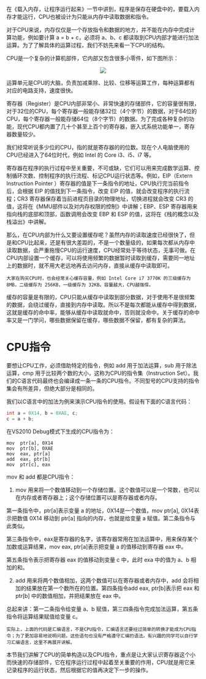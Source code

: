 在《载入内存，让程序运行起来》一节中讲到，程序是保存在硬盘中的，要载入内存才能运行，CPU也被设计为只能从内存中读取数据和指令。

对于CPU来说，内存仅仅是一个存放指令和数据的地方，并不能在内存中完成计算功能，例如要计算 a = b + c，必须将 a、b、c 都读取到CPU内部才能进行加法运算。为了了解具体的运算过程，我们不妨先来看一下CPU的结构。

CPU是一个复杂的计算机部件，它内部又包含很多小零件，如下图所示：

<div align="center"><img src="https://cdn.jsdelivr.net/gh/lcekold/blogimage@main/c++note/40.jpg"></div>

运算单元是CPU的大脑，负责加减乘除、比较、位移等运算工作，每种运算都有对应的电路支持，速度很快。

寄存器（Register）是CPU内部非常小、非常快速的存储部件，它的容量很有限，对于32位的CPU，每个寄存器一般能存储32位（4个字节）的数据，对于64位的CPU，每个寄存器一般能存储64位（8个字节）的数据。为了完成各种复杂的功能，现代CPU都内置了几十个甚至上百个的寄存器，嵌入式系统功能单一，寄存器数量较少。

我们经常听说多少位的CPU，指的就是寄存器的的位数。现在个人电脑使用的CPU已经进入了64位时代，例如 Intel 的 Core i3、i5、i7 等。

寄存器在程序的执行过程中至关重要，不可或缺，它们可以用来完成数学运算、控制循环次数、控制程序的执行流程、标记CPU运行状态等。例如，EIP（Extern Instruction Pointer ）寄存器的值是下一条指令的地址，CPU执行完当前指令后，会根据 EIP 的值找到下一条指令，改变 EIP 的值，就会改变程序的执行流程；CR3 寄存器保存着当前进程页目录的物理地址，切换进程就会改变 CR3 的值，这将在《MMU部件以及对内存权限的控制》中讲解；EBP、ESP 寄存器用来指向栈的底部和顶部，函数调用会改变 EBP 和 ESP 的值，这将在《栈的概念以及栈溢出》中讲解。

那么，在CPU内部为什么又要设置缓存呢？虽然内存的读取速度已经很快了，但是和CPU比起来，还是有很大差距的，不是一个数量级的，如果每次都从内存中读取数据，会严重拖慢CPU的运行速度，CPU经常处于等待状态，无事可做。在CPU内部设置一个缓存，可以将使用频繁的数据暂时读取到缓存，需要同一地址上的数据时，就不用大老远地再去访问内存，直接从缓存中读取即可。

    大家在购买CPU时，也会经常关心缓存容量，例如 Intel Core i7 3770K 的三级缓存为 8MB，二级缓存为 256KB，一级缓存为 32KB。容量越大，CPU越强悍。

缓存的容量是有限的，CPU只能从缓存中读取到部分数据，对于使用不是很频繁的数据，会绕过缓存，直接到内存中读取。所以不是每次都能从缓存中得到数据，这就是缓存的命中率，能够从缓存中读取就命中，否则就没命中。关于缓存的命中率又是一门学问，哪些数据保留在缓存，哪些数据不保留，都有复杂的算法。

# CPU指令

要想让CPU工作，必须借助特定的指令，例如 add 用于加法运算，sub 用于除法运算，cmp 用于比较两个数的大小，这称为CPU的指令集（Instruction Set）。我们的C语言代码最终也会编译成一条一条的CPU指令。不同型号的CPU支持的指令集会有所差异，但绝大部分是相同的。

我们以C语言中的加法为例来演示CPU指令的使用。假设有下面的C语言代码：

```c++
int a = 0X14, b = 0XAE, c;
c = a + b;
```

在VS2010 Debug模式下生成的CPU指令为：

```
mov  ptr[a], 0X14
mov  ptr[b], 0XAE
mov  eax, ptr[a]
add  eax, ptr[b]
mov  ptr[c], eax
```

mov 和 add 都是CPU指令：

1) mov 用来将一个数值移动到一个存储位置。这个数值可以是一个常数，也可以在内存或者寄存器上；这个存储位置可以是寄存器或者内存。

第一条指令中，ptr[a]表示变量 a 的地址，0X14是一个数值，mov ptr[a], 0X14表示把数值 0X14 移动到 ptr[a] 指向的内存，也就是给变量 a 赋值。第二条指令与此类似。

第三条指令中，eax是寄存器的名字，该寄存器常用在加法运算中，用来保存某个加数或运算结果，mov eax, ptr[a]表示把变量 a 的值移动到寄存器 eax 中。

第五条指令表示把寄存器 eax 的值移动到变量 c 中，此时 exa 中的值为 a、b 相加的和。

2) add 用来将两个数值相加，这两个数值可以在寄存器或者内存中，add 会将相加的结果放在第一个数所在的位置。第四条指令add  eax, ptr[b]表示把 eax 和 ptr[b] 中的数值相加，并把结果放在 eax 中。

总起来讲：第一二条指令给变量 a、b 赋值，第三四条指令完成加法运算，第五条指令将运算结果赋值给变量 c。

    实际上，上面的代码是汇编语言，不是CPU指令，汇编语言还要经过简单的转换才能成为CPU指令；为了更加容易地说明问题，这些语句也没有严格遵守汇编的语法。有兴趣的同学可以自行学习汇编语言，这里不再展开讲解。

本节我们讲解了CPU的简单构造以及CPU指令，重点是让大家认识寄存器这个小而快速的存储部件，它在程序运行过程中起着至关重要的作用，CPU就是用它来记录程序的运行状态，然后根据它的值再决定下一步的操作。